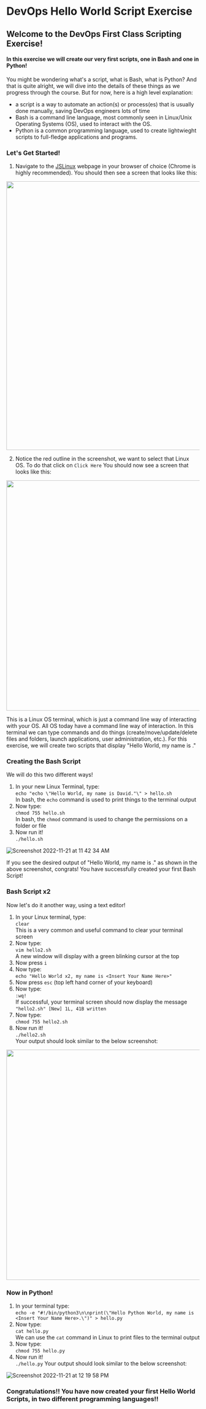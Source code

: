 # DevOps Hello World Script Exercise

## Welcome to the DevOps First Class Scripting Exercise!

#### In this exercise we will create our very first scripts, one in Bash and one in Python!
 You might be wondering what's a script, what is Bash, what is Python? And that is quite alright, 
 we will dive into the details of these things as we progress through the course. But for now, here is a high level explanation:
 - a script is a way to automate an action(s) or process(es) that is usually done manually, saving DevOps engineers lots of time
 - Bash is a command line language, most commonly seen in Linux/Unix Operating Systems (OS), used to interact with the OS.
 - Python is a common programming language, used to create lightwieght scripts to full-fledge applications and programs.
 
 ### Let's Get Started!
 
 1. Navigate to the [JSLinux](https://bellard.org/jslinux/) webpage in your browser of choice (Chrome is highly recommended).
 You should then see a screen that looks like this:
 
<img src="https://user-images.githubusercontent.com/87505099/203101423-439f3724-a5f4-4473-bc05-e60791b1f88d.png" width=700>


2. Notice the red outline in the screenshot, we want to select that Linux OS. To do that click on `Click Here`
You should now see a screen that looks like this:

<img src="https://user-images.githubusercontent.com/87505099/203105276-3d8856ec-e3b9-4591-8c2e-acd016dea99f.png" width=600>


This is a Linux OS terminal, which is just a command line way of interacting with your OS. All OS today have a command line way of interaction.
In this terminal we can type commands and do things (create/move/update/delete files and folders, launch applications, user administration, etc.).
For this exercise, we will create two scripts that display "Hello World, my name is <Insert Your Name Here>."

### Creating the Bash Script
We will do this two different ways!
 
1. In your new Linux Terminal, type:  
  ```echo "echo \"Hello World, my name is David."\" > hello.sh```   
 In bash, the `echo` command is used to print things to the terminal output
2. Now type:   
  ```chmod 755 hello.sh```   
 In bash, the `chmod` command is used to change the permissions on a folder or file
3. Now run it!   
  ```./hello.sh```

![Screenshot 2022-11-21 at 11 42 34 AM](https://user-images.githubusercontent.com/87505099/203111351-8a8a13b8-00c0-47f2-af35-19168abc30b9.png)

If you see the desired output of "Hello World, my name is <Your Name>." as shown in the above screenshot, congrats! You have successfully created your first Bash Script!
 
 ### Bash Script x2
 Now let's do it another way, using a text editor!
 1. In your Linux terminal, type:  
 ```clear```  
 This is a very common and useful command to clear your terminal screen
 2. Now type:   
 ```vim hello2.sh```  
 A new window will display with a green blinking cursor at the top
 3. Now press `i`
 4. Now type:  
 ```echo "Hello World x2, my name is <Insert Your Name Here>"```
 5. Now press `esc` (top left hand corner of your keyboard)
 6. Now type:  
 ```:wq!```  
 If successful, your terminal screen should now display the message ```"hello2.sh" [New] 1L, 41B written```
 7. Now type:  
 ```chmod 755 hello2.sh```
 8. Now run it!  
 ```./hello2.sh```  
 Your output should look similar to the below screenshot:  

 <img src="https://user-images.githubusercontent.com/87505099/203114678-6a3eec81-d27e-4dfc-98e8-71b8286108e4.png" width=600>

 
### Now in Python!
1. In your terminal type:   
```echo -e "#!/bin/python3\n\nprint(\"Hello Python World, my name is <Insert Your Name Here>.\")" > hello.py```   
2. Now type:   
```cat hello.py```     
We can use the `cat` command in Linux to print files to the terminal output
3. Now type:   
```chmod 755 hello.py```   
4. Now run it!   
```./hello.py```
Your output should look similar to the below screenshot:
 
![Screenshot 2022-11-21 at 12 19 58 PM](https://user-images.githubusercontent.com/87505099/203119666-d73b2875-480f-49f4-8b8d-ffa1c76e5bd4.png)

 
 
 ### Congratulations!! You have now created your first Hello World Scripts, in two different programming languages!!

